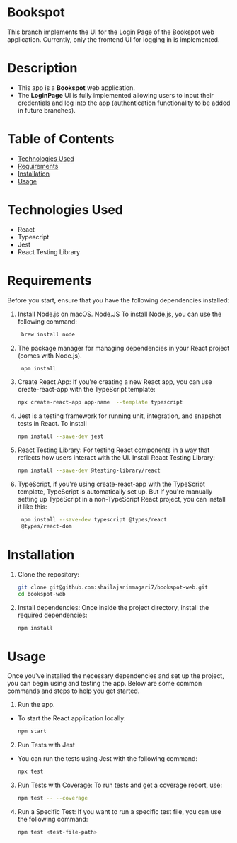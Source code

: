 # Bookspot

This branch implements the UI for the Login Page of the Bookspot web application. Currently, only the frontend UI for logging in is implemented.


# Description

- This app is a **Bookspot** web application.
- The **LoginPage** UI is fully implemented allowing users to input their credentials and log into the app (authentication functionality to be added in future branches).

# Table of Contents

- [Technologies Used](#technologies-used)
- [Requirements](#requirements)
- [Installation](#installation)
- [Usage](#usage)

# Technologies Used

- React
- Typescript
- Jest
- React Testing Library

# Requirements

Before you start, ensure that you have the following dependencies installed:

1.  Install Node.js on macOS. Node.JS
    To install Node.js, you can use the following command:

    ```bash
     brew install node
    ```

2.  The package manager for managing dependencies in your React project (comes with Node.js).

    ```bash
     npm install
    ```

3.  Create React App:
    If you're creating a new React app, you can use create-react-app with the TypeScript template:

    ```bash
    npx create-react-app app-name  --template typescript
    ```

4.  Jest is a testing framework for running unit, integration, and snapshot tests in React. To install
    ```bash
    npm install --save-dev jest
    ```
5.  React Testing Library: For testing React components in a way that reflects how users interact with the UI.
    Install React Testing Library:
    ```bash
    npm install --save-dev @testing-library/react

    ```

6.  TypeScript, if you're using create-react-app with the TypeScript template, TypeScript is automatically set up. But if you're manually setting up TypeScript in a non-TypeScript React project, you can install it like this:
    ```bash
     npm install --save-dev typescript @types/react
     @types/react-dom
    ```

# Installation

1. Clone the repository:

   ```bash
   git clone git@github.com:shailajanimmagari7/bookspot-web.git
   cd bookspot-web
   ```

2. Install dependencies:
   Once inside the project directory, install the required dependencies:
   ```bash
   npm install
   ```

# Usage

Once you've installed the necessary dependencies and set up the project, you can begin using and testing the app. Below are some common commands and steps to help you get started.

1. Run the app.

- To start the React application locally:

  ```bash
  npm start

  ```

2.  Run Tests with Jest

- You can run the tests using Jest with the following command:
  ```bash
  npx test
  ```

3. Run Tests with Coverage:
   To run tests and get a coverage report, use:
   ```bash
   npm test -- --coverage
   ```
4. Run a Specific Test:
   If you want to run a specific test file, you can use the following command:
   ```bash
   npm test <test-file-path>
   ```
